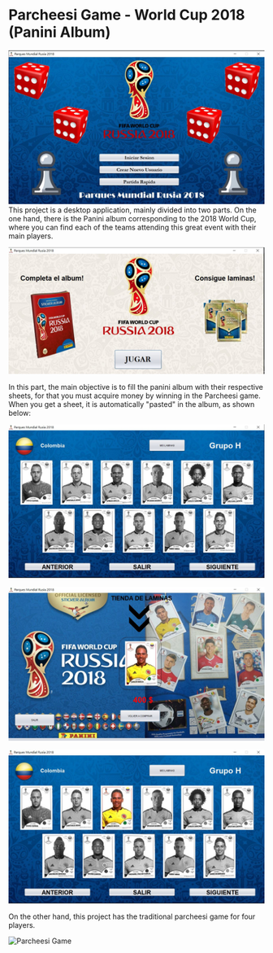 # Parcheesi Game - World Cup 2018 (Panini Album)
![User Interface](./ReadmeFiles/UserInterface.jpg)
This project is a desktop application, mainly divided into two parts. On the one hand, there is the Panini album corresponding to the 2018 World Cup, where you can find each of the teams attending this great event with their main players.

![Options](./ReadmeFiles/Options.jpg)

In this part, the main objective is to fill the panini album with their respective sheets, for that you must acquire money by winning in the Parcheesi game. When you get a sheet, it is automatically "pasted" in the album, as shown below:

![Soccer Selection](./ReadmeFiles/TeamSoccer.jpg)

![Sheet](./ReadmeFiles/Lamina.jpg)

![Updated Album](./ReadmeFiles/UploadLamina.jpg)

On the other hand, this project has the traditional parcheesi game for four players.

![Parcheesi Game](./ReadmeFiles/ParcheesiGame)







